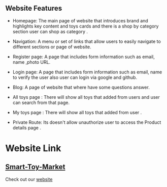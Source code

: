 ## Website Features 
* Homepage: The main page of  website that introduces brand and highlights key content and toys cards and there is a shop by category section user can shop as category .

* Navigation: A menu or set of links that allow users to easily navigate to different sections or page of  website.

* Register page: A page that includes form information such as email, name ,photo URL.

* Login page: A page that includes form information such as email, name to verify the user also user can login via google and github.

* Blog: A page of  website that where have some questions answer.

* All toys page : There will show all toys that added from users and user can search from that page.

* My toys page : There will show all toys that added from user .

* Private Route: Its doesn't allow unauthorize user to access the Product details page  .

# Website Link  
## [Smart-Toy-Market](https://smarttoymarket.web.app/)

Check out our [website](https://smarttoymarket.web.app/) 